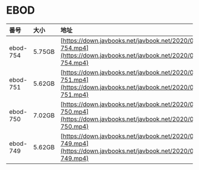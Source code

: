 # EBOD

| 番号 | 大小 | 地址 |
| :--- | :--- | :--- |
| ebod-754 | 5.75GB | [https://down.javbooks.net/javbook.net/2020/06/25/ebod-754.mp4](https://down.javbooks.net/javbook.net/2020/06/25/ebod-754.mp4) |
| ebod-751 | 5.62GB | [https://down.javbooks.net/javbook.net/2020/06/25/ebod-751.mp4](https://down.javbooks.net/javbook.net/2020/06/25/ebod-751.mp4) |
| ebod-750 | 7.02GB | [https://down.javbooks.net/javbook.net/2020/06/25/ebod-750.mp4](https://down.javbooks.net/javbook.net/2020/06/25/ebod-750.mp4) |
| ebod-749 | 5.62GB | [https://down.javbooks.net/javbook.net/2020/06/25/ebod-749.mp4](https://down.javbooks.net/javbook.net/2020/06/25/ebod-749.mp4) |

